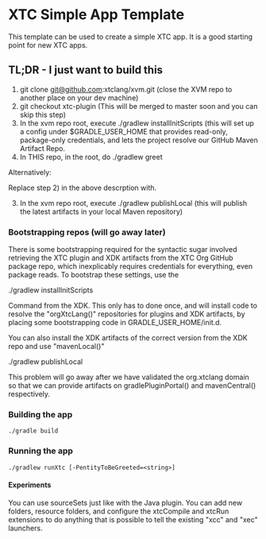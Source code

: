 # XTC Simple App Template

This template can be used to create a simple XTC app. It is a good starting point for new XTC apps.

## TL;DR - I just want to build this

1) git clone git@github.com:xtclang/xvm.git (close the XVM repo to another place on your dev machine)
2) git checkout xtc-plugin (This will be merged to master soon and you can skip this step)
3) In the xvm repo root, execute ./gradlew installInitScripts (this will set up a config under $GRADLE_USER_HOME
   that provides read-only, package-only credentials, and lets the project resolve our GitHub Maven Artifact Repo.
3) In THIS repo, in the root, do ./gradlew greet

Alternatively:

Replace step 2) in the above descrption with.

3) In the xvm repo root, execute ./gradlew publishLocal (this will publish the latest artifacts in your local Maven repository)

### Bootstrapping repos (will go away later) 

There is some bootstrapping required for the syntactic sugar involved retrieving the XTC plugin and XDK 
artifacts from the XTC Org GitHub package repo, which inexplicably requires credentials for everything, even
package reads. To bootstrap these settings, use the 

./gradlew installInitScripts 

Command from the XDK. This only has to done once, and will install code to resolve the "orgXtcLang()" repositories
for plugins and XDK artifacts, by placing some bootstrapping code in GRADLE_USER_HOME/init.d.

You can also install the XDK artifacts of the correct version from the XDK repo and use "mavenLocal()"

./gradlew publishLocal

This problem will go away after we have validated the org.xtclang domain so that we can provide
artifacts on gradlePluginPortal() and mavenCentral() respectively.

### Building the app

```
./gradle build
```

### Running the app 

```
./gradlew runXtc [-PentityToBeGreeted=<string>]
```

#### Experiments

You can use sourceSets just like with the Java plugin. You can add new folders, resource folders, 
and configure the xtcCompile and xtcRun extensions to do anything that is possible to tell the
existing "xcc" and "xec" launchers.
